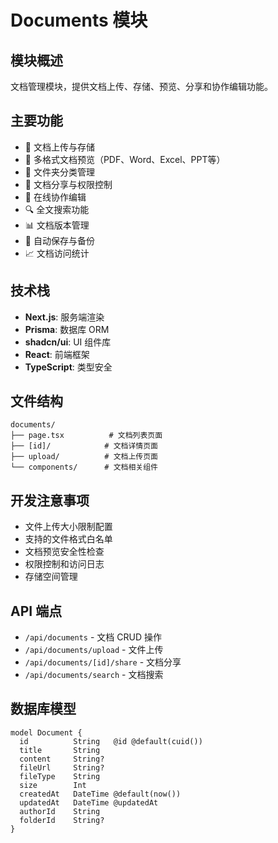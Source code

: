 # Documents 模块

## 模块概述

文档管理模块，提供文档上传、存储、预览、分享和协作编辑功能。

## 主要功能

- 📄 文档上传与存储
- 👀 多格式文档预览（PDF、Word、Excel、PPT等）
- 📁 文件夹分类管理
- 🔗 文档分享与权限控制
- 📝 在线协作编辑
- 🔍 全文搜索功能
- 📊 文档版本管理
- 💾 自动保存与备份
- 📈 文档访问统计

## 技术栈

- **Next.js**: 服务端渲染
- **Prisma**: 数据库 ORM
- **shadcn/ui**: UI 组件库
- **React**: 前端框架
- **TypeScript**: 类型安全

## 文件结构

```
documents/
├── page.tsx          # 文档列表页面
├── [id]/            # 文档详情页面
├── upload/          # 文档上传页面
└── components/      # 文档相关组件
```

## 开发注意事项

- 文件上传大小限制配置
- 支持的文件格式白名单
- 文档预览安全性检查
- 权限控制和访问日志
- 存储空间管理

## API 端点

- `/api/documents` - 文档 CRUD 操作
- `/api/documents/upload` - 文件上传
- `/api/documents/[id]/share` - 文档分享
- `/api/documents/search` - 文档搜索

## 数据库模型

```prisma
model Document {
  id          String   @id @default(cuid())
  title       String
  content     String?
  fileUrl     String?
  fileType    String
  size        Int
  createdAt   DateTime @default(now())
  updatedAt   DateTime @updatedAt
  authorId    String
  folderId    String?
}
```
